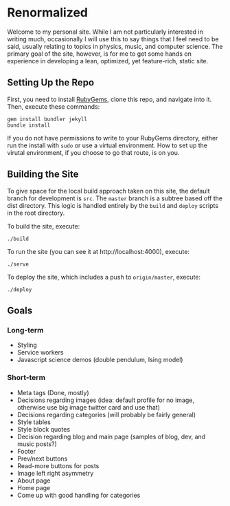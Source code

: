 # Renormalized

Welcome to my personal site. While I am not particularly interested in writing much, occasionally I will use this to say things that I feel need to be said, usually relating to topics in physics, music, and computer science. The primary goal of the site, however, is for me to get some hands on experience in developing a lean, optimized, yet feature-rich, static site.

## Setting Up the Repo

First, you need to install [RubyGems](https://rubygems.org/), clone this repo, and navigate into it. Then, execute these commands:

```commandline
gem install bundler jekyll
bundle install
```

If you do not have permissions to write to your RubyGems directory, either run the install with `sudo` or use a virtual environment. How to set up the virutal environment, if you choose to go that route, is on you.

## Building the Site

To give space for the local build approach taken on this site, the default branch for development is `src`. The `master` branch is a subtree based off the dist directory. This logic is handled entirely by the `build` and `deploy` scripts in the root directory.

To build the site, execute:

```commandline
./build
```

To run the site (you can see it at http://localhost:4000), execute:

```commandline
./serve
```

To deploy the site, which includes a push to `origin/master`, execute:

```commandline
./deploy
```

## Goals

### Long-term

- Styling
- Service workers
- Javascript science demos (double pendulum, Ising model)

### Short-term

- Meta tags (Done, mostly)
- Decisions regarding images (idea: default profile for no image, otherwise use big image twitter card and use that)
- Decisions regarding categories (will probably be fairly general)
- Style tables
- Style block quotes
- Decision regarding blog and main page (samples of blog, dev, and music posts?)
- Footer
- Prev/next buttons
- Read-more buttons for posts
- Image left right asymmetry
- About page
- Home page
- Come up with good handling for categories
